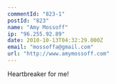 ```yaml
---
commentId: "823-1"
postId: "823"
name: "Amy Mossoff"
ip: "96.255.92.89"
date: 2010-10-13T04:32:29.000Z
email: "mossoffa@gmail.com"
url: "http://www.amymossoff.com"
---
```

<p>Heartbreaker for me!</p>